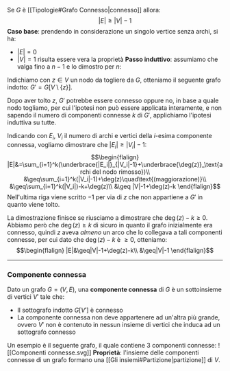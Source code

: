 Se $G$ è [[Tipologie#Grafo Connesso|connesso]] allora:
$$|E|\geq |V|-1$$
**Caso base**: prendendo in considerazione un singolo vertice senza archi, si ha:
- $|E| = 0$
- $|V| = 1$
risulta essere vera la proprietà
**Passo induttivo**: assumiamo che valga fino a $n-1$ e lo dimostro per $n$:

Indichiamo con $z\in V$ un nodo da togliere da $G$, otteniamo il seguente grafo indotto: $G'=G[V\setminus \{z\}]$.

Dopo aver tolto $z$, $G'$ potrebbe essere connesso oppure no, in base a quale nodo togliamo, per cui l'ipotesi non può essere applicata interamente, e non sapendo il numero di componenti connesse $k$ di $G'$, applichiamo l'ipotesi induttiva su tutte.

Indicando con $E_i$, $V_i$ il numero di archi e vertici della $i$-esima componente connessa, vogliamo dimostrare che $|E_i|\geq |V_i|-1$:
$$\begin{flalign}
|E|&=\sum_{i=1}^k(\underbrace{|E_i|}_{|V_i|-1}+\underbrace{\deg(z)}_\text{archi del nodo rimosso})\\
&\geq\sum_{i=1}^k(|V_i|-1)+\deg(z)\quad\text{(maggiorazione)}\\
&\geq\sum_{i=1}^k(|V_i|)-k+\deg(z)\\
&\geq |V|-1+\deg(z)-k
\end{flalign}$$
Nell'ultima riga viene scritto $-1$ per via di $z$ che non appartiene a $G'$ in quanto viene tolto.

La dimostrazione finisce se riusciamo a dimostrare che $\deg(z)-k\geq 0$.
Abbiamo però che $\deg(z)\geq k$ di sicuro in quanto il grafo inizialmente era connesso, quindi $z$ aveva _almeno_ un arco che lo collegava a tali componenti connesse, per cui dato che $\deg(z)-k$ è $\geq 0$, otteniamo:
$$\begin{flalign}
|E|&\geq|V|-1+\deg(z)-k\\
&\geq|V|-1
\end{flalign}$$

---
### Componente connessa
Dato un grafo $G=(V,E)$, una **componente connessa** di $G$ è un sottoinsieme di vertici $V'$ tale che:
- Il sottografo indotto $G[V']$ è connesso
- La componente connessa non deve appartenere ad un'altra più grande, ovvero $V'$ non è contenuto in nessun insieme di vertici che induca ad un sottografo connesso

Un esempio è il seguente grafo, il quale contiene $3$ componenti connesse:
![[Componenti connesse.svg]]
**Proprietà**: l'insieme delle componenti connesse di un grafo formano una [[Gli insiemi#Partizione|partizione]] di $V$.